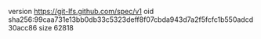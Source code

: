version https://git-lfs.github.com/spec/v1
oid sha256:99caa731e13bb0db33c5323deff8f07cbda943d7a2f5fcfc1b550adcd30acc86
size 62818
